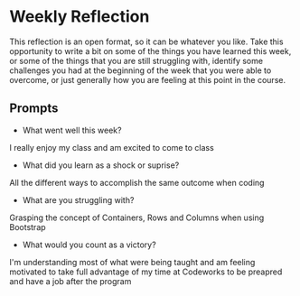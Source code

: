 # Weekly Reflection
This reflection is an open format, so it can be whatever you like. Take this opportunity to write a bit on some of the things you have learned this week, or some of the things that you are still struggling with, identify some challenges you had at the beginning of the week that you were able to overcome, or just generally how you are feeling at this point in the course.

## Prompts
- What went well this week?

I really enjoy my class and am excited to come to class

- What did you learn as a shock or suprise?

All the different ways to accomplish the same outcome when coding

- What are you struggling with?

Grasping the concept of Containers, Rows and Columns when using Bootstrap

- What would you count as a victory?

I'm understanding most of what were being taught and am feeling motivated to take full advantage of my time at Codeworks to be preapred and have a job after the program